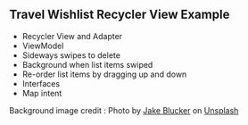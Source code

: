 ## Travel Wishlist Recycler View Example

* Recycler View and Adapter
* ViewModel
* Sideways swipes to delete
* Background when list items swiped
* Re-order list items by dragging up and down
* Interfaces
* Map intent

Background image credit : Photo by <a href="https://unsplash.com/@jakeblucker?utm_source=unsplash&utm_medium=referral&utm_content=creditCopyText">Jake Blucker</a> on <a href="https://unsplash.com/photos/tMzCrBkM99Y?utm_source=unsplash&utm_medium=referral&utm_content=creditCopyText">Unsplash</a>
  